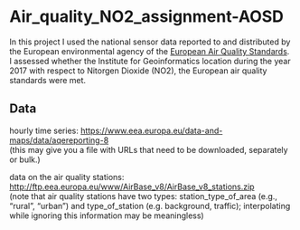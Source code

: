 # Air_quality_NO2_assignment-AOSD 

In this project I used the national sensor data reported to and distributed by the European environmental agency of
the [European Air Quality Standards](https://ec.europa.eu/environment/air/quality/standards.htm).  
I assessed whether the Institute for Geoinformatics location during the year 2017 with respect to Nitorgen Dioxide (NO2), the European air quality standards were met.

## Data

hourly time series: https://www.eea.europa.eu/data-and-maps/data/aqereporting-8  
(this may give you a file with URLs that need to be downloaded, separately or bulk.)

data on the air quality stations: http://ftp.eea.europa.eu/www/AirBase_v8/AirBase_v8_stations.zip  
(note that air quality stations have two types: station_type_of_area (e.g., “rural”, “urban”) and type_of_station (e.g. background, traffic); interpolating while ignoring this information may be meaningless)


